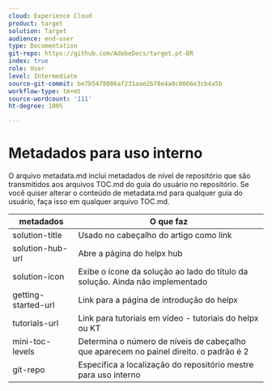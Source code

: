```yaml
---
cloud: Experience Cloud
product: target
solution: Target
audience: end-user
type: Documentation
git-repo: https://github.com/AdobeDocs/target.pt-BR
index: true
role: User
level: Intermediate
source-git-commit: be7b5478006af231aae2b78e4a8c0066e3cb4a5b
workflow-type: tm+mt
source-wordcount: '111'
ht-degree: 100%

---
```



# Metadados para uso interno

O arquivo metadata.md inclui metadados de nível de repositório que são transmitidos aos arquivos TOC.md do guia do usuário no repositório. Se você quiser alterar o conteúdo de metadata.md para qualquer guia do usuário, faça isso em qualquer arquivo TOC.md.

| metadados | O que faz |
|--- |--- |
| solution-title | Usado no cabeçalho do artigo como link |
| solution-hub-url | Abre a página do helpx hub |
| solution-icon | Exibe o ícone da solução ao lado do título da solução. Ainda não implementado |
| getting-started-url | Link para a página de introdução do helpx |
| tutorials-url | Link para tutoriais em vídeo - tutoriais do helpx ou KT |
| mini-toc-levels | Determina o número de níveis de cabeçalho que aparecem no painel direito. o padrão é 2 |
| git-repo | Especifica a localização do repositório mestre para uso interno |
